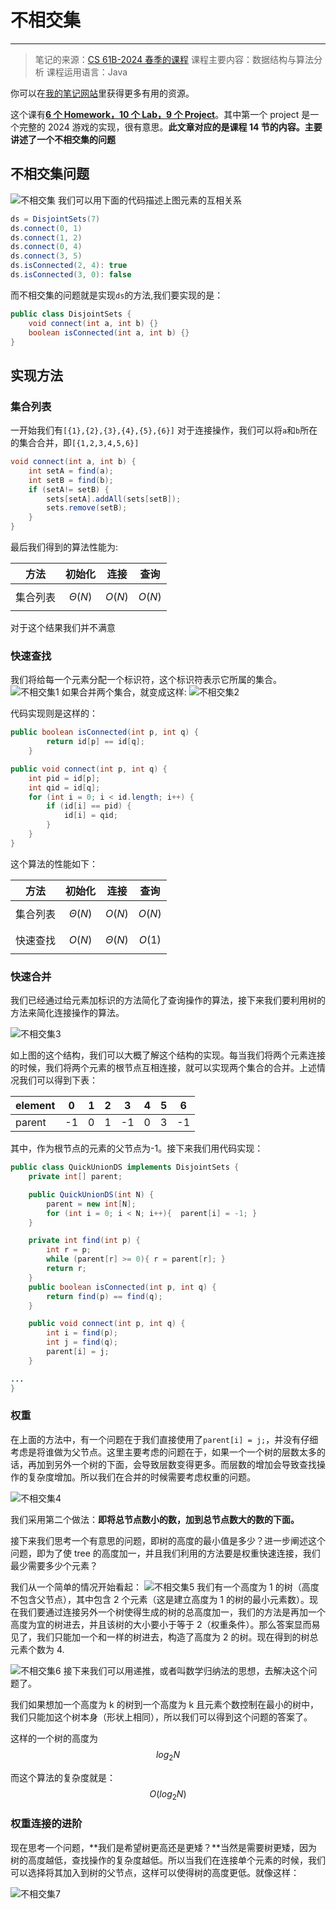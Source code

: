 # 不相交集

---

> 笔记的来源：[CS 61B-2024 春季的课程](https://sp24.datastructur.es/)
> 课程主要内容：数据结构与算法分析
> 课程运用语言：Java

你可以在[我的笔记网站](https://lavachen.gitbook.io/lava-note)里获得更多有用的资源。

这个课有[**6 个 Homework，10 个 Lab，9 个 Project**](https://github.com/Berkeley-CS61B/skeleton-sp24)。其中第一个 project 是一个完整的 2024 游戏的实现，很有意思。**此文章对应的是课程 14 节的内容。主要讲述了一个不相交集的问题**

## 不相交集问题

![不相交集](./img/不相交集问题描述.png)
我们可以用下面的代码描述上图元素的互相关系

```java
ds = DisjointSets(7)
ds.connect(0, 1)
ds.connect(1, 2)
ds.connect(0, 4)
ds.connect(3, 5)
ds.isConnected(2, 4): true
ds.isConnected(3, 0): false
```

而不相交集的问题就是实现`ds`的方法,我们要实现的是：

```java
public class DisjointSets {
    void connect(int a, int b) {}
    boolean isConnected(int a, int b) {}
}
```

## 实现方法

### 集合列表

一开始我们有`[{1},{2},{3},{4},{5},{6}]`
对于连接操作，我们可以将`a`和`b`所在的集合合并，即`[{1,2,3,4,5,6}]`

```java
void connect(int a, int b) {
    int setA = find(a);
    int setB = find(b);
    if (setA!= setB) {
        sets[setA].addAll(sets[setB]);
        sets.remove(setB);
    }
}
```

最后我们得到的算法性能为:

| 方法     | 初始化         | 连接     | 查询     |
| -------- | -------------- | -------- | -------- |
| 集合列表 | $$\Theta (N)$$ | $$O(N)$$ | $$O(N)$$ |

对于这个结果我们并不满意

### 快速查找

我们将给每一个元素分配一个标识符，这个标识符表示它所属的集合。
![不相交集1](./img/不相交集-1.png)
如果合并两个集合，就变成这样:
![不相交集2](./img/不相交集-2.png)

代码实现则是这样的：

```java
public boolean isConnected(int p, int q) {
        return id[p] == id[q];
	}

public void connect(int p, int q) {
    int pid = id[p];
    int qid = id[q];
    for (int i = 0; i < id.length; i++) {
        if (id[i] == pid) {
            id[i] = qid;
        }
    }
}
```

这个算法的性能如下：

| 方法     | 初始化         | 连接           | 查询     |
| -------- | -------------- | -------------- | -------- |
| 集合列表 | $$\Theta (N)$$ | $$O(N)$$       | $$O(N)$$ |
| 快速查找 | $$O(N)$$       | $$\Theta (N)$$ | $$O(1)$$ |

### 快速合并

我们已经通过给元素加标识的方法简化了查询操作的算法，接下来我们要利用树的方法来简化连接操作的算法。

![不相交集3](./img/不相交集-连接简化示例.png)

如上图的这个结构，我们可以大概了解这个结构的实现。每当我们将两个元素连接的时候，我们将两个元素的根节点互相连接，就可以实现两个集合的合并。上述情况我们可以得到下表：

| element | 0   | 1   | 2   | 3   | 4   | 5   | 6   |
| ------- | --- | --- | --- | --- | --- | --- | --- |
| parent  | -1  | 0   | 1   | -1  | 0   | 3   | -1  |

其中，作为根节点的元素的父节点为-1。接下来我们用代码实现：

```java
public class QuickUnionDS implements DisjointSets {
	private int[] parent;

	public QuickUnionDS(int N) {
        parent = new int[N];
        for (int i = 0; i < N; i++){  parent[i] = -1; }
    }

  	private int find(int p) {
        int r = p;
        while (parent[r] >= 0){ r = parent[r]; }
       	return r;
    }
    public boolean isConnected(int p, int q) {
	    return find(p) == find(q);
    }

    public void connect(int p, int q) {
        int i = find(p);
        int j = find(q);
        parent[i] = j;
    }

...
}
```

### 权重

在上面的方法中，有一个问题在于我们直接使用了`parent[i] = j;`，并没有仔细考虑是将谁做为父节点。这里主要考虑的问题在于，如果一个一个树的层数太多的话，再加到另外一个树的下面，会导致层数变得更多。而层数的增加会导致查找操作的复杂度增加。所以我们在合并的时候需要考虑权重的问题。

![不相交集4](https://cs61b-2.gitbook.io/~gitbook/image?url=https%3A%2F%2Fjoshhug.gitbooks.io%2Fhug61b%2Fcontent%2Fchap9%2F9.4.2.png&width=768&dpr=2&quality=100&sign=fce7683b&sv=1)

我们采用第二个做法：**即将总节点数小的数，加到总节点数大的数的下面。**

接下来我们思考一个有意思的问题，即树的高度的最小值是多少？进一步阐述这个问题，即为了使 tree 的高度加一，并且我们利用的方法要是权重快速连接，我们最少需要多少个元素？

我们从一个简单的情况开始看起：
![不相交集5](./img/不相交集问题2.png)
我们有一个高度为 1 的树（高度不包含父节点），其中包含 2 个元素（这是建立高度为 1 的树的最小元素数）。现在我们要通过连接另外一个树使得生成的树的总高度加一，我们的方法是再加一个高度为宜的树进去，并且该树的大小要小于等于 2（权重条件）。那么答案显而易见了，我们只能加一个和一样的树进去，构造了高度为 2 的树。现在得到的树总元素个数为 4.

![不相交集6](./img/不相交集问题2-2.png)
接下来我们可以用递推，或者叫数学归纳法的思想，去解决这个问题了。

我们如果想加一个高度为 k 的树到一个高度为 k 且元素个数控制在最小的树中，我们只能加这个树本身（形状上相同），所以我们可以得到这个问题的答案了。

这样的一个树的高度为$$log_2N$$

而这个算法的复杂度就是：$$O(log_2N)$$

### 权重连接的进阶

现在思考一个问题，**我们是希望树更高还是更矮？**当然是需要树更矮，因为树的高度越低，查找操作的复杂度越低。所以当我们在连接单个元素的时候，我们可以选择将其加入到树的父节点，这样可以使得树的高度更低。就像这样：

![不相交集7](./img/不相交集问题3.png)
